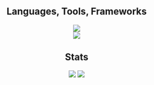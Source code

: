 <h2 align="center"> Languages, Tools, Frameworks </h2>
<p align="center">
  <a href="https://skillicons.dev">
    <img src="https://skillicons.dev/icons?i=git,bootstrap,html,css,js,postgres" />
    <br>
    <img src="https://skillicons.dev/icons?i=python,django,nodejs,java,vue" />
  </a>
</p>

<h2 align="center"> Stats </h2>
<div align="center">
  <img src="https://github-readme-stats.vercel.app/api?username=Szukyu&show_icons=true&theme=react&border_radius=10" />
  <img src="https://github-readme-stats-salesp07.vercel.app/api/top-langs/?username=szukyu&layout=compact&theme=react&border_radius=10" />
</div>
